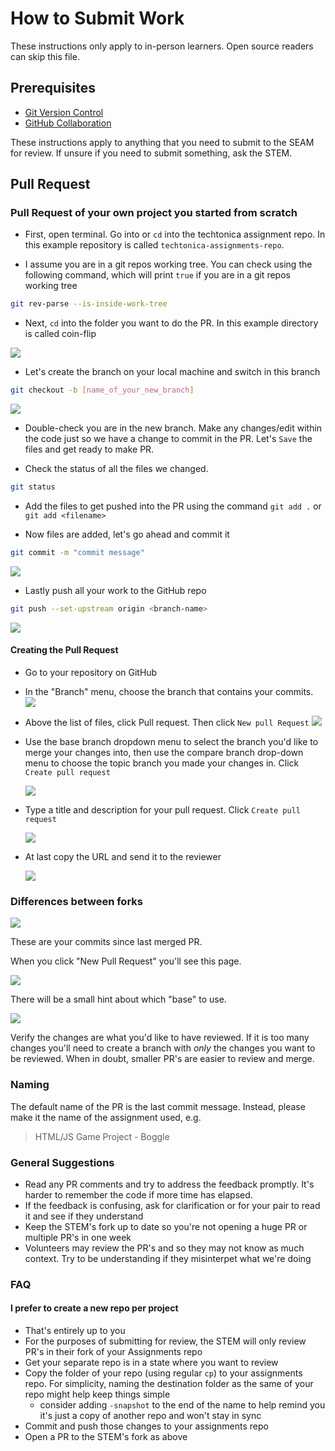 # How to Submit Work

These instructions only apply to in-person learners. Open source readers can skip this file.

## Prerequisites

- [Git Version Control](/git/git-version-control.md)
- [GitHub Collaboration](/git/github-collaboration.md)

These instructions apply to anything that you need to submit to the SEAM for review. If unsure if you need to submit something, ask the STEM.

## Pull Request

### Pull Request of your own project you started from scratch

- First, open terminal. Go into or `cd` into the techtonica assignment repo. In this example repository is called `techtonica-assignments-repo`.

- I assume you are in a git repos working tree. You can check using the following command, which will print `true` if you are in a git repos working tree

```bash
git rev-parse --is-inside-work-tree
```

- Next, `cd` into the folder you want to do the PR. In this example directory is called coin-flip

![](pr-screenshot/pr1.png)

- Let's create the branch on your local machine and switch in this branch

```bash
git checkout -b [name_of_your_new_branch]
```

![](pr-screenshot/pr2-branch.png)

- Double-check you are in the new branch. Make any changes/edit within the code just so we have a change to commit in the PR. Let's `Save` the files and get ready to make PR.

- Check the status of all the files we changed.

```bash
git status
```

- Add the files to get pushed into the PR using the command `git add .` or `git add <filename>`

- Now files are added, let's go ahead and commit it

```bash
git commit -m "commit message"
```

![](pr-screenshot/pr3-commit.png)

- Lastly push all your work to the GitHub repo

```bash
git push --set-upstream origin <branch-name>
```

![](pr-screenshot/pr4-push.png)

#### Creating the Pull Request

- Go to your repository on GitHub
- In the "Branch" menu, choose the branch that contains your commits.
  ![](pr-screenshot/pr5.png)
- Above the list of files, click Pull request. Then click `New pull Request`
  ![](pr-screenshot/pr6.png)

- Use the base branch dropdown menu to select the branch you'd like to merge your changes into, then use the compare branch drop-down menu to choose the topic branch you made your changes in. Click `Create pull request`

  ![](pr-screenshot/pr7.png)

- Type a title and description for your pull request. Click `Create pull request`

  ![](pr-screenshot/pr8.png)

- At last copy the URL and send it to the reviewer

  ![](pr-screenshot/pr-url.png)

### Differences between forks

![](pr-screenshot/pr-example-1.png)

These are your commits since last merged PR.

When you click "New Pull Request" you'll see this page.

![](pr-screenshot/pr-example-2.png)

There will be a small hint about which "base" to use.

![](pr-screenshot/pr-example-3.png)

Verify the changes are what you'd like to have reviewed. If it is too many changes you'll need to create a branch with _only_ the changes you want to be reviewed. When in doubt, smaller PR's are easier to review and merge.

### Naming

The default name of the PR is the last commit message. Instead, please make it the name of the assignment used, e.g.

> HTML/JS Game Project - Boggle

### General Suggestions

- Read any PR comments and try to address the feedback promptly. It's harder to remember the code if more time has elapsed.
- If the feedback is confusing, ask for clarification or for your pair to read it and see if they understand
- Keep the STEM's fork up to date so you're not opening a huge PR or multiple PR's in one week
- Volunteers may review the PR's and so they may not know as much context. Try to be understanding if they misinterpet what we're doing

### FAQ

#### I prefer to create a new repo per project

- That's entirely up to you
- For the purposes of submitting for review, the STEM will only review PR's in their fork of your Assignments repo
- Get your separate repo is in a state where you want to review
- Copy the folder of your repo (using regular `cp`) to your assignments repo. For simplicity, naming the destination folder as the same of your repo might help keep things simple
  - consider adding `-snapshot` to the end of the name to help remind you it's just a copy of another repo and won't stay in sync
- Commit and push those changes to your assignments repo
- Open a PR to the STEM's fork as above
